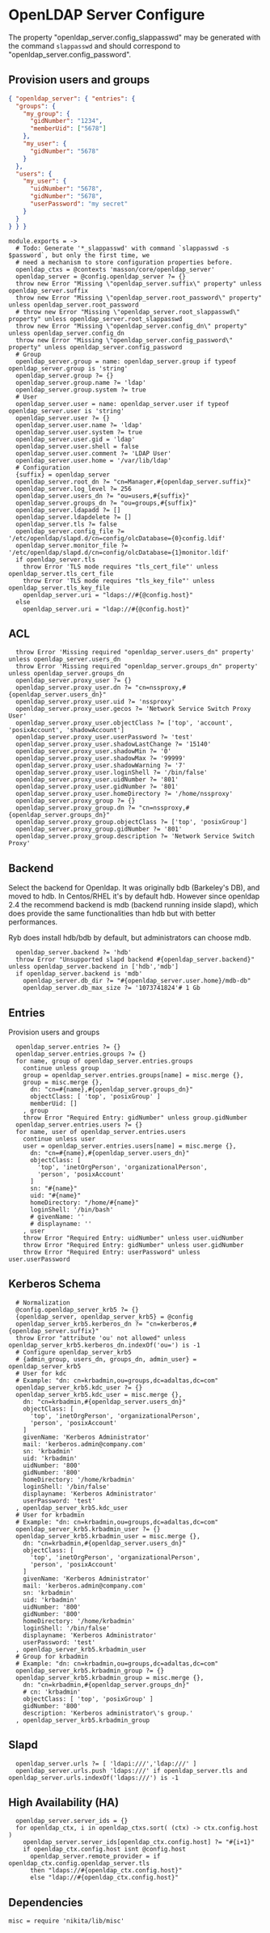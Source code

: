 
# OpenLDAP Server Configure

The property "openldap_server.config_slappasswd" may be generated with the command `slappasswd`
and should correspond to "openldap_server.config_password".

## Provision users and groups

```json
{ "openldap_server": { "entries": {
  "groups": {
    "my_group": {
      "gidNumber": "1234",
      "memberUid": ["5678"]
    },
    "my_user": {
      "gidNumber": "5678"
    }
  },
  "users": {
    "my_user": {
      "uidNumber": "5678",
      "gidNumber": "5678",
      "userPassword": "my secret"
    }
  }
} } }
```

    module.exports = ->
      # Todo: Generate '*_slappasswd' with command `slappasswd -s $password`, but only the first time, we
      # need a mechanism to store configuration properties before.
      openldap_ctxs = @contexts 'masson/core/openldap_server'
      openldap_server = @config.openldap_server ?= {}
      throw new Error "Missing \"openldap_server.suffix\" property" unless openldap_server.suffix
      throw new Error "Missing \"openldap_server.root_password\" property" unless openldap_server.root_password
      # throw new Error "Missing \"openldap_server.root_slappasswd\" property" unless openldap_server.root_slappasswd
      throw new Error "Missing \"openldap_server.config_dn\" property" unless openldap_server.config_dn
      throw new Error "Missing \"openldap_server.config_password\" property" unless openldap_server.config_password
      # Group
      openldap_server.group = name: openldap_server.group if typeof openldap_server.group is 'string'
      openldap_server.group ?= {}
      openldap_server.group.name ?= 'ldap'
      openldap_server.group.system ?= true
      # User
      openldap_server.user = name: openldap_server.user if typeof openldap_server.user is 'string'
      openldap_server.user ?= {}
      openldap_server.user.name ?= 'ldap'
      openldap_server.user.system ?= true
      openldap_server.user.gid = 'ldap'
      openldap_server.user.shell = false
      openldap_server.user.comment ?= 'LDAP User'
      openldap_server.user.home = '/var/lib/ldap'
      # Configuration
      {suffix} = openldap_server
      openldap_server.root_dn ?= "cn=Manager,#{openldap_server.suffix}"
      openldap_server.log_level ?= 256
      openldap_server.users_dn ?= "ou=users,#{suffix}"
      openldap_server.groups_dn ?= "ou=groups,#{suffix}"
      openldap_server.ldapadd ?= []
      openldap_server.ldapdelete ?= []
      openldap_server.tls ?= false
      openldap_server.config_file ?= '/etc/openldap/slapd.d/cn=config/olcDatabase={0}config.ldif'
      openldap_server.monitor_file ?= '/etc/openldap/slapd.d/cn=config/olcDatabase={1}monitor.ldif'
      if openldap_server.tls
        throw Error 'TLS mode requires "tls_cert_file"' unless openldap_server.tls_cert_file
        throw Error 'TLS mode requires "tls_key_file"' unless openldap_server.tls_key_file
        openldap_server.uri = "ldaps://#{@config.host}"
      else
        openldap_server.uri = "ldap://#{@config.host}"

## ACL

      throw Error 'Missing required "openldap_server.users_dn" property' unless openldap_server.users_dn
      throw Error 'Missing required "openldap_server.groups_dn" property' unless openldap_server.groups_dn
      openldap_server.proxy_user ?= {}
      openldap_server.proxy_user.dn ?= "cn=nssproxy,#{openldap_server.users_dn}"
      openldap_server.proxy_user.uid ?= 'nssproxy'
      openldap_server.proxy_user.gecos ?= 'Network Service Switch Proxy User'
      openldap_server.proxy_user.objectClass ?= ['top', 'account', 'posixAccount', 'shadowAccount']
      openldap_server.proxy_user.userPassword ?= 'test'
      openldap_server.proxy_user.shadowLastChange ?= '15140'
      openldap_server.proxy_user.shadowMin ?= '0'
      openldap_server.proxy_user.shadowMax ?= '99999'
      openldap_server.proxy_user.shadowWarning ?= '7'
      openldap_server.proxy_user.loginShell ?= '/bin/false'
      openldap_server.proxy_user.uidNumber ?= '801'
      openldap_server.proxy_user.gidNumber ?= '801'
      openldap_server.proxy_user.homeDirectory ?= '/home/nssproxy'
      openldap_server.proxy_group ?= {}
      openldap_server.proxy_group.dn ?= "cn=nssproxy,#{openldap_server.groups_dn}"
      openldap_server.proxy_group.objectClass ?= ['top', 'posixGroup']
      openldap_server.proxy_group.gidNumber ?= '801'
      openldap_server.proxy_group.description ?= 'Network Service Switch Proxy'

## Backend
Select the backend for Openldap. It was originally bdb (Barkeley's DB), and moved to hdb.
In Centos/RHEL it's by default hdb. However since openldap 2.4 the recommend backend is
mdb (backend running inside slapd), which does provide the same functionalities than hdb
but with better performances.

Ryb does install hdb/bdb by default, but administrators can choose mdb.
      
      openldap_server.backend ?= 'hdb'
      throw Error "Unsupported slapd backend #{openldap_server.backend}" unless openldap_server.backend in ['hdb','mdb']
      if openldap_server.backend is 'mdb'
        openldap_server.db_dir ?= "#{openldap_server.user.home}/mdb-db"
        openldap_server.db_max_size ?= '1073741824'# 1 Gb
      
      
## Entries

Provision users and groups

      openldap_server.entries ?= {}
      openldap_server.entries.groups ?= {}
      for name, group of openldap_server.entries.groups
        continue unless group
        group = openldap_server.entries.groups[name] = misc.merge {},
        group = misc.merge {},
          dn: "cn=#{name},#{openldap_server.groups_dn}"
          objectClass: [ 'top', 'posixGroup' ]
          memberUid: []
        , group
        throw Error "Required Entry: gidNumber" unless group.gidNumber
      openldap_server.entries.users ?= {}
      for name, user of openldap_server.entries.users
        continue unless user
        user = openldap_server.entries.users[name] = misc.merge {},
          dn: "cn=#{name},#{openldap_server.users_dn}"
          objectClass: [
            'top', 'inetOrgPerson', 'organizationalPerson',
            'person', 'posixAccount'
          ]
          sn: "#{name}"
          uid: "#{name}"
          homeDirectory: "/home/#{name}"
          loginShell: '/bin/bash'
          # givenName: ''
          # displayname: ''
        , user
        throw Error "Required Entry: uidNumber" unless user.uidNumber
        throw Error "Required Entry: gidNumber" unless user.gidNumber
        throw Error "Required Entry: userPassword" unless user.userPassword

## Kerberos Schema

      # Normalization
      @config.openldap_server_krb5 ?= {}
      {openldap_server, openldap_server_krb5} = @config
      openldap_server_krb5.kerberos_dn ?= "cn=kerberos,#{openldap_server.suffix}"
      throw Error "attribute 'ou' not allowed" unless openldap_server_krb5.kerberos_dn.indexOf('ou=') is -1
      # Configure openldap_server_krb5
      # {admin_group, users_dn, groups_dn, admin_user} = openldap_server_krb5
      # User for kdc
      # Example: "dn: cn=krbadmin,ou=groups,dc=adaltas,dc=com"
      openldap_server_krb5.kdc_user ?= {}
      openldap_server_krb5.kdc_user = misc.merge {},
        dn: "cn=krbadmin,#{openldap_server.users_dn}"
        objectClass: [
          'top', 'inetOrgPerson', 'organizationalPerson',
          'person', 'posixAccount'
        ]
        givenName: 'Kerberos Administrator'
        mail: 'kerberos.admin@company.com'
        sn: 'krbadmin'
        uid: 'krbadmin'
        uidNumber: '800'
        gidNumber: '800'
        homeDirectory: '/home/krbadmin'
        loginShell: '/bin/false'
        displayname: 'Kerberos Administrator'
        userPassword: 'test'
      , openldap_server_krb5.kdc_user
      # User for krbadmin
      # Example: "dn: cn=krbadmin,ou=groups,dc=adaltas,dc=com"
      openldap_server_krb5.krbadmin_user ?= {}
      openldap_server_krb5.krbadmin_user = misc.merge {},
        dn: "cn=krbadmin,#{openldap_server.users_dn}"
        objectClass: [
          'top', 'inetOrgPerson', 'organizationalPerson',
          'person', 'posixAccount'
        ]
        givenName: 'Kerberos Administrator'
        mail: 'kerberos.admin@company.com'
        sn: 'krbadmin'
        uid: 'krbadmin'
        uidNumber: '800'
        gidNumber: '800'
        homeDirectory: '/home/krbadmin'
        loginShell: '/bin/false'
        displayname: 'Kerberos Administrator'
        userPassword: 'test'
      , openldap_server_krb5.krbadmin_user
      # Group for krbadmin
      # Example: "dn: cn=krbadmin,ou=groups,dc=adaltas,dc=com"
      openldap_server_krb5.krbadmin_group ?= {}
      openldap_server_krb5.krbadmin_group = misc.merge {},
        dn: "cn=krbadmin,#{openldap_server.groups_dn}"
        # cn: 'krbadmin'
        objectClass: [ 'top', 'posixGroup' ]
        gidNumber: '800'
        description: 'Kerberos administrator\'s group.'
      , openldap_server_krb5.krbadmin_group

## Slapd

      openldap_server.urls ?= [ 'ldapi:///','ldap:///' ]
      openldap_server.urls.push 'ldaps:///' if openldap_server.tls and openldap_server.urls.indexOf('ldaps:///') is -1

## High Availability (HA)

      openldap_server.server_ids = {}
      for openldap_ctx, i in openldap_ctxs.sort( (ctx) -> ctx.config.host )
        openldap_server.server_ids[openldap_ctx.config.host] ?= "#{i+1}"
        if openldap_ctx.config.host isnt @config.host
          openldap_server.remote_provider = if openldap_ctx.config.openldap_server.tls
          then "ldaps://#{openldap_ctx.config.host}"
          else "ldap://#{openldap_ctx.config.host}"

## Dependencies

    misc = require 'nikita/lib/misc'
